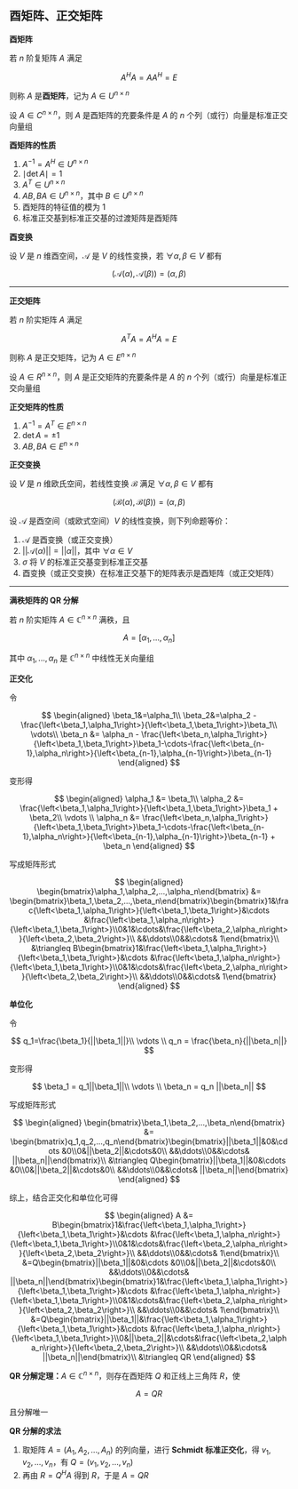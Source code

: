 ## 酉矩阵、正交矩阵

**酉矩阵**

若 $n$ 阶复矩阵 $A$ 满足

$$
A^HA=AA^H=E
$$

则称 $A$ 是**酉矩阵**，记为 $A\in U^{n\times n}$

设 $A\in C^{n\times n}$，则 $A$ 是酉矩阵的充要条件是 $A$ 的 $n$ 个列（或行）向量是标准正交向量组

**酉矩阵的性质**

1.  $A^{-1}=A^H\in U^{n \times n}$
2.  $\mid \det A\mid=1$
3.  $A^T\in U^{n\times n}$
4.  $AB, BA\in U^{n\times n}$，其中 $B\in U^{n\times n}$
5.  酉矩阵的特征值的模为 1
6.  标准正交基到标准正交基的过渡矩阵是酉矩阵

**酉变换**

设 $V$ 是 $n$ 维酉空间，$\mathscr {A}$ 是 $V$ 的线性变换，若 $\forall \alpha, \beta \in V$ 都有

$$
(\mathscr{A}(\alpha), \mathscr{A}(\beta))=(\alpha,\beta)
$$

___

**正交矩阵**

若 $n$ 阶实矩阵 $A$ 满足

$$
A^TA=A^HA=E
$$

则称 $A$ 是正交矩阵，记为 $A\in E^{n\times n}$

设 $A\in R^{n\times n}$，则 $A$ 是正交矩阵的充要条件是 $A$ 的 $n$ 个列（或行）向量是标准正交向量组

**正交矩阵的性质**

1.  $A^{-1}=A^T\in E^{n\times n}$
2.  $\det A=±1$
3.  $AB,BA\in E^{n\times n}$

**正交变换**

设 $V$ 是 $n$ 维欧氏空间，若线性变换 $\mathscr {B}$ 满足 $\forall \alpha,\beta\in V$ 都有

$$
(\mathscr{B}(\alpha), \mathscr{B}(\beta))=(\alpha, \beta)
$$

设 $\mathscr {A}$ 是酉空间（或欧式空间）$V$ 的线性变换，则下列命题等价：

1.  $\mathscr {A}$ 是酉变换（或正交变换）
2.  $||\mathscr {A}(\alpha)||=||\alpha||$，其中 $\forall \alpha \in V$
3.  $\sigma$ 将 $V$ 的标准正交基变到标准正交基
4.  酉变换（或正交变换）在标准正交基下的矩阵表示是酉矩阵（或正交矩阵）

___

**满秩矩阵的 QR 分解**

若 $n$ 阶实矩阵 $A\in \mathbb {C}^{n\times n}$ 满秩，且

$$
A = [\alpha_1,...,\alpha_n]
$$

其中 $\alpha_1,...,\alpha_n$ 是 $\mathbb {C}^{n\times n}$ 中线性无关向量组

**正交化**

令

$$
\begin{aligned}
\beta_1&=\alpha_1\\
\beta_2&=\alpha_2 - \frac{\left<\beta_1,\alpha_1\right>}{\left<\beta_1,\beta_1\right>}\beta_1\\
\vdots\\
\beta_n &= \alpha_n - \frac{\left<\beta_n,\alpha_1\right>}{\left<\beta_1,\beta_1\right>}\beta_1-\cdots-\frac{\left<\beta_{n-1},\alpha_n\right>}{\left<\beta_{n-1},\alpha_{n-1}\right>}\beta_{n-1}
\end{aligned}
$$

变形得

$$
\begin{aligned}
\alpha_1 &= \beta_1\\
\alpha_2 &= \frac{\left<\beta_1,\alpha_1\right>}{\left<\beta_1,\beta_1\right>}\beta_1 + \beta_2\\
\vdots \\
\alpha_n &= \frac{\left<\beta_n,\alpha_1\right>}{\left<\beta_1,\beta_1\right>}\beta_1-\cdots-\frac{\left<\beta_{n-1},\alpha_n\right>}{\left<\beta_{n-1},\alpha_{n-1}\right>}\beta_{n-1} + \beta_n 
\end{aligned}
$$

写成矩阵形式

$$
\begin{aligned}
\begin{bmatrix}\alpha_1,\alpha_2,...,\alpha_n\end{bmatrix} &= \begin{bmatrix}\beta_1,\beta_2,...,\beta_n\end{bmatrix}\begin{bmatrix}1&\frac{\left<\beta_1,\alpha_1\right>}{\left<\beta_1,\beta_1\right>}&\cdots &\frac{\left<\beta_1,\alpha_n\right>}{\left<\beta_1,\beta_1\right>}\\0&1&\cdots&\frac{\left<\beta_2,\alpha_n\right>}{\left<\beta_2,\beta_2\right>}\\ &&\ddots\\0&&\cdots& 1\end{bmatrix}\\
&\triangleq B\begin{bmatrix}1&\frac{\left<\beta_1,\alpha_1\right>}{\left<\beta_1,\beta_1\right>}&\cdots &\frac{\left<\beta_1,\alpha_n\right>}{\left<\beta_1,\beta_1\right>}\\0&1&\cdots&\frac{\left<\beta_2,\alpha_n\right>}{\left<\beta_2,\beta_2\right>}\\ &&\ddots\\0&&\cdots& 1\end{bmatrix}
\end{aligned}
$$

**单位化**

令

$$
q_1=\frac{\beta_1}{||\beta_1||}\\
\vdots \\
q_n = \frac{\beta_n}{||\beta_n||}
$$

变形得

$$
\beta_1 = q_1||\beta_1||\\
\vdots \\
\beta_n = q_n ||\beta_n||
$$

写成矩阵形式

$$
\begin{aligned}
\begin{bmatrix}\beta_1,\beta_2,...,\beta_n\end{bmatrix} &= \begin{bmatrix}q_1,q_2,...,q_n\end{bmatrix}\begin{bmatrix}||\beta_1||&0&\cdots &0\\0&||\beta_2||&\cdots&0\\ &&\ddots\\0&&\cdots& ||\beta_n||\end{bmatrix}\\
&\triangleq Q\begin{bmatrix}||\beta_1||&0&\cdots &0\\0&||\beta_2||&\cdots&0\\ &&\ddots\\0&&\cdots& ||\beta_n||\end{bmatrix}
\end{aligned}
$$

综上，结合正交化和单位化可得

$$
\begin{aligned}
A &= B\begin{bmatrix}1&\frac{\left<\beta_1,\alpha_1\right>}{\left<\beta_1,\beta_1\right>}&\cdots &\frac{\left<\beta_1,\alpha_n\right>}{\left<\beta_1,\beta_1\right>}\\0&1&\cdots&\frac{\left<\beta_2,\alpha_n\right>}{\left<\beta_2,\beta_2\right>}\\ &&\ddots\\0&&\cdots& 1\end{bmatrix}\\
&=Q\begin{bmatrix}||\beta_1||&0&\cdots &0\\0&||\beta_2||&\cdots&0\\ &&\ddots\\0&&\cdots& ||\beta_n||\end{bmatrix}\begin{bmatrix}1&\frac{\left<\beta_1,\alpha_1\right>}{\left<\beta_1,\beta_1\right>}&\cdots &\frac{\left<\beta_1,\alpha_n\right>}{\left<\beta_1,\beta_1\right>}\\0&1&\cdots&\frac{\left<\beta_2,\alpha_n\right>}{\left<\beta_2,\beta_2\right>}\\ &&\ddots\\0&&\cdots& 1\end{bmatrix}\\
&=Q\begin{bmatrix}||\beta_1||&\frac{\left<\beta_1,\alpha_1\right>}{\left<\beta_1,\beta_1\right>}&\cdots &\frac{\left<\beta_1,\alpha_n\right>}{\left<\beta_1,\beta_1\right>}\\0&||\beta_2||&\cdots&\frac{\left<\beta_2,\alpha_n\right>}{\left<\beta_2,\beta_2\right>}\\ &&\ddots\\0&&\cdots& ||\beta_n||\end{bmatrix}\\
&\triangleq QR
\end{aligned}
$$

**QR 分解定理：**$A\in \mathbb {C}^{n\times n}$，则存在酉矩阵 $Q$ 和正线上三角阵 $R$，使

$$
A=QR
$$

且分解唯一

**QR 分解的求法**

1.  取矩阵 $A=(A_1,A_2,...,A_n)$ 的列向量，进行 **Schmidt 标准正交化**，得 $v_1,v_2,...,v_n$，有 $Q=(v_1,v_2,...,v_n)$
2.  再由 $R=Q^HA$ 得到 $R$，于是 $A=QR$